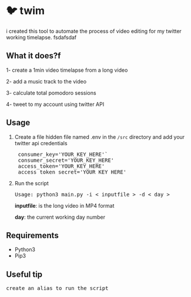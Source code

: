 # 🐦 twim
i created this tool to automate the process of video editing for my twitter working timelapse.
fsdafsdaf
## What it does?f
1- create a 1min video timelapse from a long video 

2- add a music track to the video

3- calculate total pomodoro sessions

4- tweet to my account  using twitter API

## Usage

1. Create a file hidden file named .env in the `/src` directory and add your twitter api credentials
    <pre>
    consumer_key='YOUR_KEY_HERE'`
    consumer_secret='YOUR_KEY_HERE'
    access_token='YOUR_KEY_HERE'
    access_token_secret='YOUR_KEY_HERE'</pre>

2. Run the script
    <pre>Usage: python3 main.py -i < inputfile > -d < day ></pre>

    **inputfile**: is the long video in MP4 format

    **day**: the current working day number

## Requirements
- Python3
- Pip3

## Useful tip
<pre>create an alias to run the script</pre>
